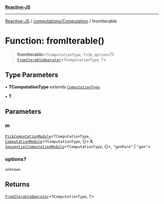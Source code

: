 [**Reactive-JS**](../../../README.md)

***

[Reactive-JS](../../../README.md) / [computations/Computation](../README.md) / fromIterable

# Function: fromIterable()

> **fromIterable**\<`TComputationType`, `T`\>(`m`, `options`?): [`FromIterableOperator`](../type-aliases/FromIterableOperator.md)\<`TComputationType`, `T`\>

## Type Parameters

• **TComputationType** *extends* [`ComputationType`](../../type-aliases/ComputationType.md)

• **T**

## Parameters

### m

[`PickComputationModule`](../../type-aliases/PickComputationModule.md)\<`TComputationType`, [`ComputationModule`](../../interfaces/ComputationModule.md)\<`TComputationType`, \{\}\> & [`SequentialComputationModule`](../../interfaces/SequentialComputationModule.md)\<`TComputationType`, \{\}\>, `"genPure"` \| `"gen"`\>

### options?

`unknown`

## Returns

[`FromIterableOperator`](../type-aliases/FromIterableOperator.md)\<`TComputationType`, `T`\>
